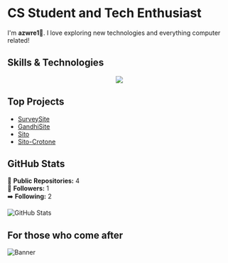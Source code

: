 # CS Student and Tech Enthusiast
I'm **azwre1**👋. I love exploring new technologies and everything computer related!

## Skills & Technologies
<p align="center">
  <a href="https://skillicons.dev">
    <img src="https://skillicons.dev/icons?i=js,html,css,docker,git,linux,windows" />
  </a>
</p>

## Top Projects

- [SurveySite](https://github.com/azwre1/SurveySite)
- [GandhiSite](https://github.com/azwre1/GandhiSite)
- [Sito](https://github.com/azwre1/Sito)
- [Sito-Crotone](https://github.com/azwre1/Sito-Crotone)

## GitHub Stats

🌟 **Public Repositories:** 4  
👥 **Followers:** 1  
➡️ **Following:** 2  

![GitHub Stats](https://github-readme-stats.vercel.app/api?username=azwre1&show_icons=true&theme=radical)

## For those who come after 

![Banner](https://user-images.githubusercontent.com/74038190/225813708-98b745f2-7d22-48cf-9150-083f1b00d6c9.gif)
